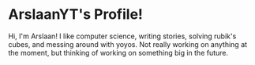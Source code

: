 # ArslaanYT's Profile!
Hi, I'm Arslaan! I like computer science, writing stories, solving rubik's cubes, and messing around with yoyos. Not really working on anything at the moment, but thinking of working on something big in the future.
